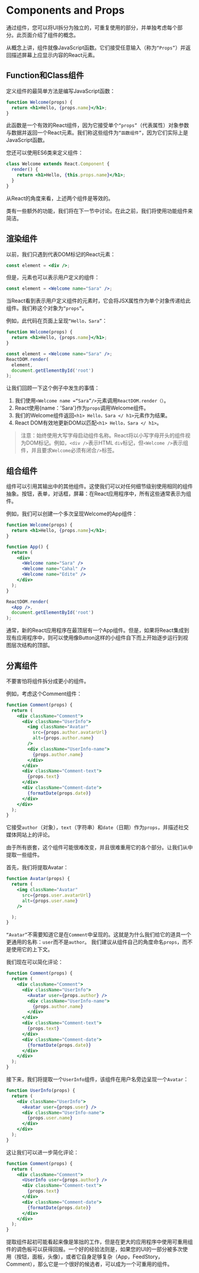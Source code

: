 # Components and Props

通过组件，您可以将UI拆分为独立的，可重复使用的部分，并单独考虑每个部分。此页面介绍了组件的概念。

从概念上讲，组件就像JavaScript函数。它们接受任意输入（称为`“Props”`）并返回描述屏幕上应显示内容的React元素。

## Function和Class组件

定义组件的最简单方法是编写JavaScript函数：

```jsx
function Welcome(props) {
  return <h1>Hello, {props.name}</h1>;
}
```

此函数是一个有效的React组件，因为它接受单个`“props”`（代表属性）对象参数与​​数据并返回一个React元素。我们称这些组件为`“函数组件”`，因为它们实际上是JavaScript函数。

您还可以使用ES6类来定义组件：

```jsx
class Welcome extends React.Component {
  render() {
    return <h1>Hello, {this.props.name}</h1>;
  }
}
```

从React的角度来看，上述两个组件是等效的。

类有一些额外的功能，我们将在下一节中讨论。在此之前，我们将使用功能组件来简洁。

## 渲染组件

以前，我们只遇到代表DOM标记的React元素：

```jsx
const element = <div />;
```

但是，元素也可以表示用户定义的组件：

```jsx
const element = <Welcome name="Sara" />;
```

当React看到表示用户定义组件的元素时，它会将JSX属性作为单个对象传递给此组件。我们称这个对象为`“props”`。

例如，此代码在页面上呈现`“Hello，Sara”`：

```jsx
function Welcome(props) {
  return <h1>Hello, {props.name}</h1>;
}

const element = <Welcome name="Sara" />;
ReactDOM.render(
  element,
  document.getElementById('root')
);
```

让我们回顾一下这个例子中发生的事情：

1. 我们使用`<Welcome name =“Sara”/>`元素调用`ReactDOM.render（）`。
2. React使用{name：'Sara'}作为`props`调用Welcome组件。
3. 我们的Welcome组件返回`<h1> Hello，Sara </ h1>`元素作为结果。
4. React DOM有效地更新DOM以匹配`<h1> Hello，Sara </ h1>`。

> 注意：始终使用大写字母启动组件名称。React将以小写字母开头的组件视为DOM标记。例如，`<div />`表示HTML `div`标记，但`<Welcome />`表示组件，并且要求`Welcome`必须有闭合`/>`标签。

## 组合组件

组件可以引用其输出中的其他组件。这使我们可以对任何细节级别使用相同的组件抽象。按钮，表单，对话框，屏幕：在React应用程序中，所有这些通常表示为组件。

例如，我们可以创建一个多次呈现Welcome的App组件：

```jsx
function Welcome(props) {
  return <h1>Hello, {props.name}</h1>;
}

function App() {
  return (
    <div>
      <Welcome name="Sara" />
      <Welcome name="Cahal" />
      <Welcome name="Edite" />
    </div>
  );
}

ReactDOM.render(
  <App />,
  document.getElementById('root')
);
```

通常，新的React应用程序在最顶层有一个App组件。但是，如果将React集成到现有应用程序中，则可以使用像Button这样的小组件自下而上开始逐步运行到视图层次结构的顶部。

## 分离组件

不要害怕将组件拆分成更小的组件。

例如，考虑这个Comment组件：

```jsx
function Comment(props) {
  return (
    <div className="Comment">
      <div className="UserInfo">
        <img className="Avatar"
          src={props.author.avatarUrl}
          alt={props.author.name}
        />
        <div className="UserInfo-name">
          {props.author.name}
        </div>
      </div>
      <div className="Comment-text">
        {props.text}
      </div>
      <div className="Comment-date">
        {formatDate(props.date)}
      </div>
    </div>
  );
}
```

它接受`author`（对象），`text`（字符串）和`date`（日期）作为`props`，并描述社交媒体网站上的评论。

由于所有嵌套，这个组件可能很难改变，并且很难重用它的各个部分。让我们从中提取一些组件。

首先，我们将提取Avatar：

```jsx
function Avatar(props) {
  return (
    <img className="Avatar"
      src={props.user.avatarUrl}
      alt={props.user.name}
    />

  );
}
```

`“Avatar”`不需要知道它是在`Comment`中呈现的。这就是为什么我们给它的道具一个更通用的名称：`user`而不是`author`。
我们建议从组件自己的角度命名`props`，而不是使用它的上下文。

我们现在可以简化评论：

```jsx
function Comment(props) {
  return (
    <div className="Comment">
      <div className="UserInfo">
        <Avatar user={props.author} />
        <div className="UserInfo-name">
          {props.author.name}
        </div>
      </div>
      <div className="Comment-text">
        {props.text}
      </div>
      <div className="Comment-date">
        {formatDate(props.date)}
      </div>
    </div>
  );
}
```

接下来，我们将提取一个`UserInfo`组件，该组件在用户名旁边呈现一个`Avatar`：

```jsx
function UserInfo(props) {
  return (
    <div className="UserInfo">
      <Avatar user={props.user} />
      <div className="UserInfo-name">
        {props.user.name}
      </div>
    </div>
  );
}
```

这让我们可以进一步简化评论：

```jsx
function Comment(props) {
  return (
    <div className="Comment">
      <UserInfo user={props.author} />
      <div className="Comment-text">
        {props.text}
      </div>
      <div className="Comment-date">
        {formatDate(props.date)}
      </div>
    </div>
  );
}
```

提取组件起初可能看起来像是笨拙的工作，但是在更大的应用程序中使用可重用组件的调色板可以获得回报。一个好的经验法则是，如果您的UI的一部分被多次使用（按钮，面板，头像），或者它自身足够复杂（App，FeedStory，Comment），那么它是一个很好的候选者，可以成为一个可重用的组件。
